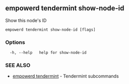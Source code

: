## empowerd tendermint show-node-id

Show this node's ID

```
empowerd tendermint show-node-id [flags]
```

### Options

```
  -h, --help   help for show-node-id
```

### SEE ALSO

* [empowerd tendermint](empowerd_tendermint.md)	 - Tendermint subcommands

